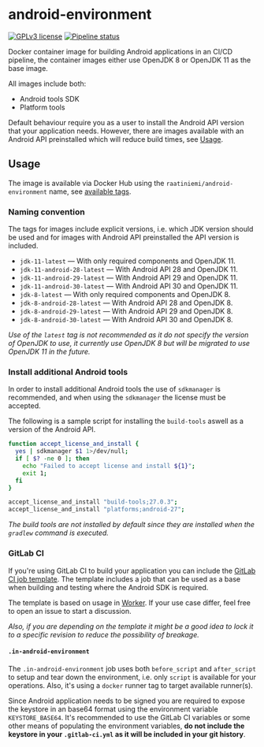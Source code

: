 # android-environment

[![GPLv3 license](https://img.shields.io/badge/license-GPLv3-blue.svg)](license)
[![Pipeline status](https://gitlab.com/rahome/docker-android-environment/badges/master/pipeline.svg)](https://gitlab.com/rahome/docker-android-environment/)

Docker container image for building Android applications in an CI/CD pipeline,
the container images either use OpenJDK 8 or OpenJDK 11 as the base image.

All images include both:

* Android tools SDK
* Platform tools

Default behaviour require you as a user to install the Android API version that
your application needs. However, there are images available with an Android API
preinstalled which will reduce build times, see [Usage](#usage).

## Usage

The image is available via Docker Hub using the `raatiniemi/android-environment`
name, see [available tags](https://hub.docker.com/r/raatiniemi/android-environment/tags).

### Naming convention

The tags for images include explicit versions, i.e. which JDK version should be
used and for images with Android API preinstalled the API version is included.

* `jdk-11-latest` &mdash; With only required components and OpenJDK 11.
* `jdk-11-android-28-latest` &mdash; With Android API 28 and OpenJDK 11.
* `jdk-11-android-29-latest` &mdash; With Android API 29 and OpenJDK 11.
* `jdk-11-android-30-latest` &mdash; With Android API 30 and OpenJDK 11.
* `jdk-8-latest` &mdash; With only required components and OpenJDK 8.
* `jdk-8-android-28-latest` &mdash; With Android API 28 and OpenJDK 8.
* `jdk-8-android-29-latest` &mdash; With Android API 29 and OpenJDK 8.
* `jdk-8-android-30-latest` &mdash; With Android API 30 and OpenJDK 8.

*Use of the `latest` tag is not recommended as it do not specify the version of
OpenJDK to use, it currently use OpenJDK 8 but will be migrated to use OpenJDK
11 in the future.*

### Install additional Android tools

In order to install additional Android tools the use of `sdkmanager` is
recommended, and when using the `sdkmanager` the license must be accepted.

The following is a sample script for installing the `build-tools` aswell as a
version of the Android API.

```bash
function accept_license_and_install {
  yes | sdkmanager $1 1>/dev/null;
  if [ $? -ne 0 ]; then
    echo "Failed to accept license and install ${1}";
    exit 1;
  fi
}

accept_license_and_install "build-tools;27.0.3";
accept_license_and_install "platforms;android-27";
```

*The build tools are not installed by default since they are installed when
the `gradlew` command is executed.*

### GitLab CI

If you're using GitLab CI to build your application you can include the [GitLab
CI job template](Android.gitlab-ci.yml). The template includes a job that can
be used as a base when building and testing where the Android SDK is required.

The template is based on usage in [Worker](https://gitlab.com/rahome/worker).
If your use case differ, feel free to open an issue to start a discussion.

*Also, if you are depending on the template it might be a good idea to lock it
to a specific revision to reduce the possibility of breakage.*

#### `.in-android-environment`

The `.in-android-environment` job uses both `before_script` and `after_script`
to setup and tear down the environment, i.e. only `script` is available for
your operations. Also, it's using a `docker` runner tag to target available
runner(s).

Since Android application needs to be signed you are required to expose the
keystore in an base64 format using the environment variable `KEYSTORE_BASE64`.
It's recommended to use the GitLab CI variables or some other means of
populating the environment variables, **do not include the keystore in your
`.gitlab-ci.yml` as it will be included in your git history**.

